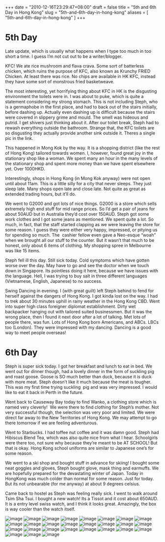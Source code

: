+++
date = "2010-12-16T23:29:47+08:00"
draft = false
title = "5th and 6th Day in Hong Kong"
slug = "5th-and-6th-day-in-hong-kong"
aliases = [
	"5th-and-6th-day-in-hong-kong"
]
+++

# 5th Day
Late update, which is usually what happens when I type too much in too short a time. I guess I’m not cut out to be a writer/blogger.

KFC! We ate rice mushroom and flava crava. Some sort of batterless chicken, which ruins the purpose of KFC, also known as Krunchy FRIED Chicken. At least there was rice. No chips are available in HK KFC, instead they have some sort of monstrous fried basketweave.

The most interesting, yet horrifying thing about KFC in HK is the disgusting environment the toilets were in. I was about to puke, which is quite a statement considering my strong stomach. This is not including Steph, who is a germaphobe in the first place, and had to back out of the stairs initially, before dashing up. Actually even dashing up is difficult because the stairs were covered in slippery grime and mould. The smell was hideous and putrid. I get shivers just thinking about it. After our toilet break, Steph had to rewash everything outside the bathroom. Strange that, the KFC toilets are so disgusting they actually provide another sink outside it. Theres a single pic in the link.

This happened in Mong Kok by the way. It is a shopping district (like the rest of Hong Kong) tailored towards women. I, however, found great joy in the stationary shop like a woman. We spent many an hour in the many levels of the stationary shop and spent more money than we have spent elsewhere yet. Over 1000HKD.

Interestingly, shops in Hong Kong (in Mong Kok anyway) were not open until about 11am. This is a little silly for a city that never sleeps. They just sleep late. Many shops open late and close late. Not quite as great as extended trading hours, but it’ll do.

We went to G2000 and got lots of nice things. G2000 is a store which sells extremely high end stuff for mid range prices. So I’d get a pair of jeans for about 50AUD but in Australia they’d cost over 150AUD. Steph got some work clothes and I got some jeans as mentioned. We spent quite a lot. So much, in fact, that the staff started clapping as we were leaving the store for some reason. I guess they were either very happy, impressed, or pitying us for spending so much. The  cashier fellow even gave a Neo-esque “woah” when we brought all our stuff to the counter. But it wasn’t that much to be honest, only about 6 items of clothing. My shopping spree in Melbourne was like 15 items.

Steph fell ill this day. Still sick today. Cold symptoms which have gotten worse over the day. May have to go and see the doctor when we touch down in Singapore. Its pointless doing it here, because we have issues with the language. Hell, I was trying to buy salt in three different languages (Vietnamese, English, Japanese) to no success.

Swing Dancing in evening. I (with great guilt) left Steph behind to fend for herself against the dangers of Hong Kong. I got kinda lost on the way. I had to trek about 30 minutes uphill in rainy weather in the Hong Kong CBD. Went into super high class foreigner diplomat establishment. Dirty wet backpacker hanging out with tailored suited businessmen. But it was the wrong place, then I found it next door after a lot of talking. Met lots of people there, was fun. Lots of Hong Kong born Americans, and ABCs. LBCs too (London). They were impressed with my dancing. Dancing is a good way to meet people overseas!

# 6th Day

Steph is super sick today. I got her breakfast and lunch to eat in bed. We went out for dinner though, had a lovely dinner in the form of suckling pig and roast goose. Goose is SO much better than duck, because it is duck with more meat. Steph doesn’t like it much because the meat is tougher. This was my first time trying suckling  pig and was very impressed. I would like to eat it back in Perth in the future.

Went back to Causeway Bay today to find Wanko, a clothing store which is named very cleverly!  We were there to find clothing for Steph’s mother. Not very successful though, the selection was very poor and limited. We were direct far away to the New Territories of Hong Kong. We may attempt to go there tomorrow if we are feeling adventurous.

Went to Starbucks. I had toffee nut coffee and it was damn good. Steph had Hibiscus Blend Tea, which was also quite nice from what I hear. Schoolgirls were there too, not sure why because they’re meant to be AT SCHOOL! But that is okay. Hong Kong school uniforms are similar to Japanese one’s for some reason.

We went to a ski shop and bought stuff in advance for skiing! I bought some neat goggles and gloves, Steph bought glove, mask thing and earmuffs. We are hopefully prepared for the devastating winter of Japan. Today in HongKong was much colder than normal for some reason. Just for today. But its not unbearable (for me anyway) at about 9 degrees celsius.

Came back to hostel as Steph was feeling really sick. I went to walk around Tsim Sha Tsui. I bought a new watch! Its a Tissot and it cost about 650AUD. It is a entry level swiss watch, and I think it looks great. Amazingly, the box is way cooler than the watch itself.

![image](/images/2010/12/IMAG0177.jpg)
![image](/images/2010/12/IMAG0178.jpg)
![image](/images/2010/12/IMAG0179.jpg)
![image](/images/2010/12/IMAG0180.jpg)
![image](/images/2010/12/IMAG0181.jpg)
![image](/images/2010/12/IMAG0182.jpg)
![image](/images/2010/12/IMAG0183.jpg)
![image](/images/2010/12/IMAG0184.jpg)
![image](/images/2010/12/IMAG0185.jpg)
![image](/images/2010/12/IMAG0186.jpg)
![image](/images/2010/12/IMAG0187.jpg)
![image](/images/2010/12/IMAG0189.jpg)
![image](/images/2010/12/IMAG0190.jpg)
![image](/images/2010/12/IMAG0191.jpg)
![image](/images/2010/12/IMAG0192.jpg)
![image](/images/2010/12/IMAG0193.jpg)
![image](/images/2010/12/IMAG0194.jpg)
![image](/images/2010/12/IMAG0195.jpg)
![image](/images/2010/12/IMAG0196.jpg)
![image](/images/2010/12/IMAG0197.jpg)
![image](/images/2010/12/IMAG0199.jpg)
![image](/images/2010/12/IMAG0200.jpg)
![image](/images/2010/12/IMAG0201.jpg)
![image](/images/2010/12/IMAG0202.jpg)
![image](/images/2010/12/IMAG0203.jpg)
![image](/images/2010/12/IMAG0206.jpg)
![image](/images/2010/12/IMAG0207.jpg)
